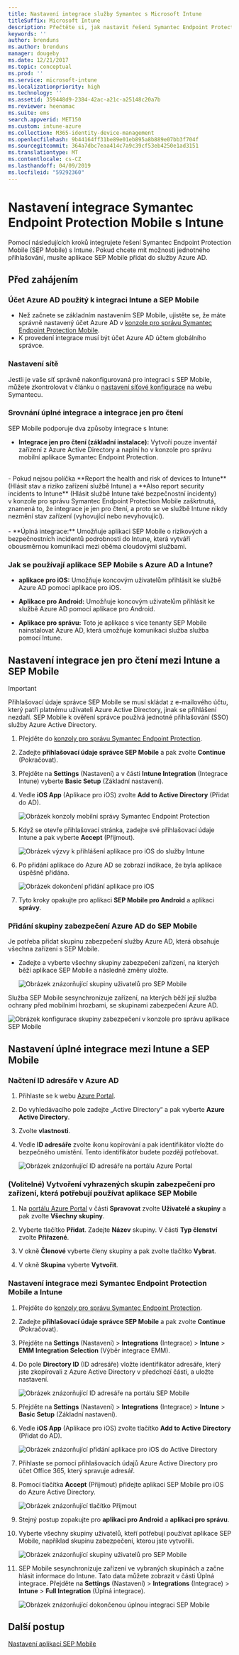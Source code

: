 ```yaml
---
title: Nastavení integrace služby Symantec s Microsoft Intune
titleSuffix: Microsoft Intune
description: Přečtěte si, jak nastavit řešení Symantec Endpoint Protection Mobile s Microsoft Intune, abyste mohli regulovat přístup mobilních zařízení k firemním prostředkům.
keywords: ''
author: brenduns
ms.author: brenduns
manager: dougeby
ms.date: 12/21/2017
ms.topic: conceptual
ms.prod: ''
ms.service: microsoft-intune
ms.localizationpriority: high
ms.technology: ''
ms.assetid: 359448d9-2384-42ac-a21c-a25148c20a7b
ms.reviewer: heenamac
ms.suite: ems
search.appverid: MET150
ms.custom: intune-azure
ms.collection: M365-identity-device-management
ms.openlocfilehash: 9b44164ff31be89e01eb895a8b889e07bb3f704f
ms.sourcegitcommit: 364a7dbc7eaa414c7a9c39cf53eb4250e1ad3151
ms.translationtype: MT
ms.contentlocale: cs-CZ
ms.lasthandoff: 04/09/2019
ms.locfileid: "59292360"
---
```

# <a name="set-up-symantec-endpoint-protection-mobile-integration-with-intune"></a>Nastavení integrace Symantec Endpoint Protection Mobile s Intune

Pomocí následujících kroků integrujete řešení Symantec Endpoint Protection Mobile (SEP Mobile) s Intune. Pokud chcete mít možnosti jednotného přihlašování, musíte aplikace SEP Mobile přidat do služby Azure AD.

## <a name="before-you-begin"></a>Před zahájením

### <a name="azure-ad-account-used-to-integrate-intune-and-sep-mobile"></a>Účet Azure AD použitý k integraci Intune a SEP Mobile

-   Než začnete se základním nastavením SEP Mobile, ujistěte se, že máte správně nastavený účet Azure AD v [konzole pro správu Symantec Endpoint Protection Mobile](https://aad.skycure.com).
- K provedení integrace musí být účet Azure AD účtem globálního správce.
### <a name="network-setup"></a>Nastavení sítě

Jestli je vaše síť správně nakonfigurovaná pro integraci s SEP Mobile, můžete zkontrolovat v článku o [nastavení síťové konfigurace](https://portal.skycure.com/articles/Documentation/Setting-up-your-network-configuration-26-8-2016) na webu Symantecu.

### <a name="full-integration-vs-read-only"></a>Srovnání úplné integrace a integrace jen pro čtení

SEP Mobile podporuje dva způsoby integrace s Intune:

-   **Integrace jen pro čtení (základní instalace):** Vytvoří pouze inventář zařízení z Azure Active Directory a naplní ho v konzole pro správu mobilní aplikace Symantec Endpoint Protection.
<br>
    -   Pokud nejsou políčka **Report the health and risk of devices to Intune** (Hlásit stav a riziko zařízení službě Intune) a **Also report security incidents to Intune** (Hlásit službě Intune také bezpečnostní incidenty) v konzole pro správu Symantec Endpoint Protection Mobile zaškrtnutá, znamená to, že integrace je jen pro čtení, a proto se ve službě Intune nikdy nezmění stav zařízení (vyhovující nebo nevyhovující).
<br></br>
-   **Úplná integrace:** Umožňuje aplikaci SEP Mobile o rizikových a bezpečnostních incidentů podrobnosti do Intune, která vytváří obousměrnou komunikaci mezi oběma cloudovými službami.

### <a name="how-are-the-sep-mobile-apps-used-with-azure-ad-and-intune"></a>Jak se používají aplikace SEP Mobile s Azure AD a Intune?

-   **aplikace pro iOS:** Umožňuje koncovým uživatelům přihlásit ke službě Azure AD pomocí aplikace pro iOS.

-   **Aplikace pro Android:** Umožňuje koncovým uživatelům přihlásit ke službě Azure AD pomocí aplikace pro Android.

-   **Aplikace pro správu:** Toto je aplikace s více tenanty SEP Mobile nainstalovat Azure AD, která umožňuje komunikaci služba služba pomocí Intune.

## <a name="to-set-up-the-read-only-integration-between-intune-and-sep-mobile"></a>Nastavení integrace jen pro čtení mezi Intune a SEP Mobile

> [!IMPORTANT]
> Přihlašovací údaje správce SEP Mobile se musí skládat z e-mailového účtu, který patří platnému uživateli Azure Active Directory, jinak se přihlášení nezdaří. SEP Mobile k ověření správce používá jednotné přihlašování (SSO) služby Azure Active Directory.

1.  Přejděte do [konzoly pro správu Symantec Endpoint Protection](https://aad.skycure.com).

2.  Zadejte **přihlašovací údaje správce SEP Mobile** a pak zvolte **Continue** (Pokračovat).

3.  Přejděte na **Settings** (Nastavení) a v části **Intune Integration** (Integrace Intune) vyberte **Basic Setup** (Základní nastavení).

4.  Vedle **iOS App** (Aplikace pro iOS) zvolte **Add to Active Directory** (Přidat do AD).

    ![Obrázek konzoly mobilní správy Symantec Endpoint Protection](./media/symantec-portal-basic-add.png)

5.  Když se otevře přihlašovací stránka, zadejte své přihlašovací údaje Intune a pak vyberte **Accept** (Přijmout).

    ![Obrázek výzvy k přihlášení aplikace pro iOS do služby Intune](./media/symantec-portal-basic-accept.png)

6.  Po přidání aplikace do Azure AD se zobrazí indikace, že byla aplikace úspěšně přidána.

    ![Obrázek dokončení přidání aplikace pro iOS](./media/symantec-portal-basic-added.png)

7. Tyto kroky opakujte pro aplikaci **SEP Mobile pro Android** a aplikaci **správy**.

### <a name="add-an-azure-ad-security-group-into-sep-mobile"></a>Přidání skupiny zabezpečení Azure AD do SEP Mobile

Je potřeba přidat skupinu zabezpečení služby Azure AD, která obsahuje všechna zařízení s SEP Mobile.

-  Zadejte a vyberte všechny skupiny zabezpečení zařízení, na kterých běží aplikace SEP Mobile a následně změny uložte.

    ![Obrázek znázorňující skupiny uživatelů pro SEP Mobile](./media/symantec-portal-basic-groups.png)   

Služba SEP Mobile sesynchronizuje zařízení, na kterých běží její služba ochrany před mobilními hrozbami, se skupinami zabezpečení Azure AD.

![Obrázek konfigurace skupiny zabezpečení v konzole pro správu aplikace SEP Mobile](./media/symantec-portal-basic-status.png)

## <a name="to-set-up-the-full-integration-between-intune-and-sep-mobile"></a>Nastavení úplné integrace mezi Intune a SEP Mobile

### <a name="retrieve-the-directory-id-in-azure-ad"></a>Načtení ID adresáře v Azure AD

1. Přihlaste se k webu [Azure Portal](https://portal.azure.com).

2. Do vyhledávacího pole zadejte „Active Directory“ a pak vyberte **Azure Active Directory**.

3. Zvolte **vlastnosti**.

4. Vedle **ID adresáře** zvolte ikonu kopírování a pak identifikátor vložte do bezpečného umístění. Tento identifikátor budete později potřebovat.

    ![Obrázek znázorňující ID adresáře na portálu Azure Portal](./media/symantec-azure-portal-directory-ID.png)

### <a name="optional-create-a-dedicated-security-group-for-devices-that-need-to-run-the-sep-mobile-apps"></a>(Volitelné) Vytvoření vyhrazených skupin zabezpečení pro zařízení, která potřebují používat aplikace SEP Mobile
1. Na [portálu Azure Portal](https://portal.azure.com) v části **Spravovat** zvolte **Uživatelé a skupiny** a pak zvolte **Všechny skupiny**.

2. Vyberte tlačítko **Přidat**. Zadejte **Název** skupiny. V části **Typ členství** zvolte **Přiřazené**.

3. V okně **Členové** vyberte členy skupiny a pak zvolte tlačítko **Vybrat**.

4. V okně **Skupina** vyberte **Vytvořit**.

### <a name="set-up-the-integration-between-symantec-endpoint-protection-mobile-and-intune"></a>Nastavení integrace mezi Symantec Endpoint Protection Mobile a Intune

1.  Přejděte do [konzoly pro správu Symantec Endpoint Protection](https://aad.skycure.com).

2.  Zadejte **přihlašovací údaje správce SEP Mobile** a pak zvolte **Continue** (Pokračovat).

3.  Přejděte na **Settings** (Nastavení) > **Integrations** (Integrace) > **Intune** > **EMM Integration Selection** (Výběr integrace EMM).

4. Do pole **Directory ID** (ID adresáře) vložte identifikátor adresáře, který jste zkopírovali z Azure Active Directory v předchozí části, a uložte nastavení.

    ![Obrázek znázorňující ID adresáře na portálu SEP Mobile](./media/symantec-portal-directory-ID.png)     

5. Přejděte na **Settings** (Nastavení) > **Integrations** (Integrace) > **Intune** > **Basic Setup** (Základní nastavení).

6. Vedle **iOS App** (Aplikace pro iOS) zvolte tlačítko **Add to Active Directory** (Přidat do AD).

    ![Obrázek znázorňující přidání aplikace pro iOS do Active Directory](./media/symantec-portal-basic-add.png)   

7.  Přihlaste se pomocí přihlašovacích údajů Azure Active Directory pro účet Office 365, který spravuje adresář.

8.  Pomocí tlačítka **Accept** (Přijmout) přidejte aplikaci SEP Mobile pro iOS do Azure Active Directory.

    ![Obrázek znázorňující tlačítko Přijmout](./media/symantec-portal-basic-accept.png)     

9.  Stejný postup zopakujte pro **aplikaci pro Android** a **aplikaci pro správu**.

10. Vyberte všechny skupiny uživatelů, kteří potřebují používat aplikace SEP Mobile, například skupinu zabezpečení, kterou jste vytvořili.

    ![Obrázek znázorňující skupiny uživatelů pro SEP Mobile](./media/symantec-portal-basic-groups.png)   

11.  SEP Mobile sesynchronizuje zařízení ve vybraných skupinách a začne hlásit informace do Intune. Tato data můžete zobrazit v části Úplná integrace. Přejděte na **Settings** (Nastavení) > **Integrations** (Integrace) > **Intune** > **Full Integration** (Úplná integrace).

     ![Obrázek znázorňující dokončenou úplnou integraci SEP Mobile](media/symantec-portal-basic-status.PNG)
## <a name="next-steps"></a>Další postup

[Nastavení aplikací SEP Mobile](mtd-apps-ios-app-configuration-policy-add-assign.md)
